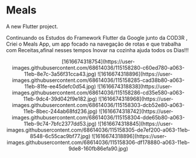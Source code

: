 # Meals

A new Flutter project.

Continuando os Estudos do Framework Flutter da Google junto da COD3R , Criei o Meals App, um app focado na navegação de rotas e que trabalha com Receitas,afinal nesses tempos Inovar na cozinha ajuda todos os Dias!!!
<div align = "center">
[1616674318754](https://user-images.githubusercontent.com/68614036/115158280-c60ed780-a063-11eb-8e7c-3a56f31cca43.jpg)
![1616674318896](https://user-images.githubusercontent.com/68614036/115158285-cad38b80-a063-11eb-81fe-ee45defc0d54.jpg)
![1616674318838](https://user-images.githubusercontent.com/68614036/115158286-cd35e580-a063-11eb-9dc4-39d042f9e182.jpg)
![1616674318968](https://user-images.githubusercontent.com/68614036/115158303-dcb52e80-a063-11eb-8bec-244ab68fd236.jpg)
![1616674318742](https://user-images.githubusercontent.com/68614036/115158304-dde65b80-a063-11eb-9c74-7bfc2377dd53.jpg)
![1616674318845](https://user-images.githubusercontent.com/68614036/115158305-de7ef200-a063-11eb-8548-6c55cac9bf77.jpg)
![1616674318896](https://user-images.githubusercontent.com/68614036/115158306-df178880-a063-11eb-9de8-160fb86efa90.jpg)
</div>
